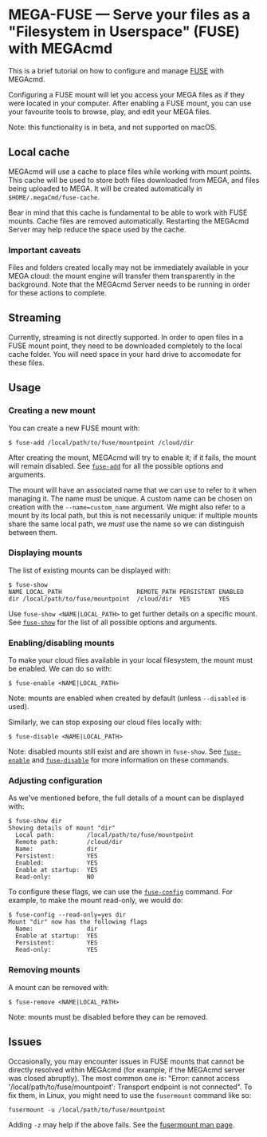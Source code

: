 # MEGA-FUSE — Serve your files as a "Filesystem in Userspace" (FUSE) with MEGAcmd
This is a brief tutorial on how to configure and manage [FUSE](https://en.wikipedia.org/wiki/Filesystem_in_Userspace) with MEGAcmd.

Configuring a FUSE mount will let you access your MEGA files as if they were located in your computer. After enabling a FUSE mount, you can use your favourite tools to browse, play, and edit your MEGA files.

Note: this functionality is in beta, and not supported on macOS.

## Local cache
MEGAcmd will use a cache to place files while working with mount points. This cache will be used to store both files downloaded from MEGA, and files being uploaded to MEGA. It will be created automatically in `$HOME/.megaCmd/fuse-cache`.

Bear in mind that this cache is fundamental to be able to work with FUSE mounts. Cache files are removed automatically. Restarting the MEGAcmd Server may help reduce the space used by the cache.

### Important caveats
Files and folders created locally may not be immediately available in your MEGA cloud: the mount engine will transfer them transparently in the background. Note that the MEGAcmd Server needs to be running in order for these actions to complete.

## Streaming
Currently, streaming is not directly supported. In order to open files in a FUSE mount point, they need to be downloaded completely to the local cache folder. You will need space in your hard drive to accomodate for these files.

## Usage
### Creating a new mount
You can create a new FUSE mount with:
```
$ fuse-add /local/path/to/fuse/mountpoint /cloud/dir
```

After creating the mount, MEGAcmd will try to enable it; if it fails, the mount will remain disabled. See [`fuse-add`](commands/fuse-add.md) for all the possible options and arguments.

The mount will have an associated name that we can use to refer to it when managing it. The name must be unique. A custom name can be chosen on creation with the `--name=custom_name` argument. We might also refer to a mount by its local path, but this is not necessarily unique: if multiple mounts share the same local path, we *must* use the name so we can distinguish between them.

### Displaying mounts
The list of existing mounts can be displayed with:
```
$ fuse-show
NAME LOCAL_PATH                     REMOTE_PATH PERSISTENT ENABLED
dir /local/path/to/fuse/mountpoint  /cloud/dir  YES        YES
```

Use `fuse-show <NAME|LOCAL_PATH>` to get further details on a specific mount. See [`fuse-show`](commands/fuse-show.md) for the list of all possible options and arguments.

### Enabling/disabling mounts
To make your cloud files available in your local filesystem, the mount must be enabled. We can do so with:
```
$ fuse-enable <NAME|LOCAL_PATH>
```

Note: mounts are enabled when created by default (unless `--disabled` is used).

Similarly, we can stop exposing our cloud files locally with:
```
$ fuse-disable <NAME|LOCAL_PATH>
```

Note: disabled mounts still exist and are shown in `fuse-show`. See [`fuse-enable`](commands/fuse-enable.md) and [`fuse-disable`](commands/fuse-disable.md) for more information on these commands.

### Adjusting configuration
As we've mentioned before, the full details of a mount can be displayed with:
```
$ fuse-show dir
Showing details of mount "dir"
  Local path:         /local/path/to/fuse/mountpoint
  Remote path:        /cloud/dir
  Name:               dir
  Persistent:         YES
  Enabled:            YES
  Enable at startup:  YES
  Read-only:          NO
```

To configure these flags, we can use the [`fuse-config`](commands/fuse-config.md) command. For example, to make the mount read-only, we would do:
```
$ fuse-config --read-only=yes dir
Mount "dir" now has the following flags
  Name:               dir
  Enable at startup:  YES
  Persistent:         YES
  Read-only:          YES
```

### Removing mounts
A mount can be removed with:
```
$ fuse-remove <NAME|LOCAL_PATH>
```
Note: mounts must be disabled before they can be removed.

## Issues
Occasionally, you may encounter issues in FUSE mounts that cannot be directly resolved within MEGAcmd (for example, if the MEGAcmd server was closed abruptly). The most common one is: "Error: cannot access '/local/path/to/fuse/mountpoint': Transport endpoint is not connected". To fix them, in Linux, you might need to use the `fusermount` command like so:
```
fusermount -u /local/path/to/fuse/mountpoint
```

Adding `-z` may help if the above fails. See the [fusermount man page](https://www.man7.org/linux/man-pages/man1/fusermount3.1.html).
